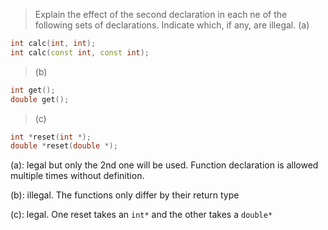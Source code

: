 > Explain the effect of the second declaration in each  ne of the following sets of declarations. Indicate which, if any, are illegal.
> (a)
```cpp
int calc(int, int);
int calc(const int, const int);
```
> (b)
```cpp
int get();
double get();
```
> (c)
```cpp
int *reset(int *);
double *reset(double *);
```

(a): legal but only the 2nd one will be used. Function declaration is allowed multiple times without definition.

(b): illegal. The functions only differ by their return type

(c): legal. One reset takes an `int*` and the other takes a `double*`
